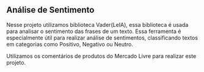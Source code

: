 ## Análise de Sentimento

Nesse projeto utilizamos biblioteca Vader(LeIA), essa biblioteca é usada para analisar o sentimento das frases de um texto. Essa ferramenta é especialmente útil para realizar análise de sentimentos, classificando textos em categorias como Positivo, Negativo ou Neutro.

Utilizamos os comentários de produtos do Mercado Livre para realizar este projeto.